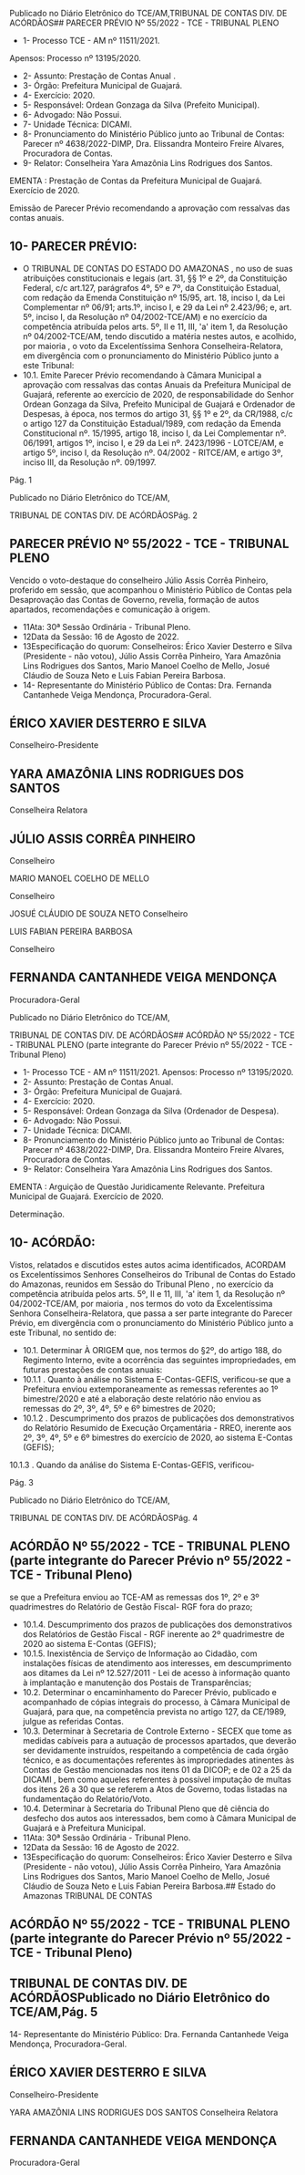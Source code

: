 Publicado  no  Diário  Eletrônico do TCE/AM,TRIBUNAL DE CONTAS DIV. DE ACÓRDÃOS## PARECER PRÉVIO Nº 55/2022 - TCE - TRIBUNAL PLENO

- 1- Processo TCE - AM nº 11511/2021.

Apensos: Processo nº  13195/2020.

- 2- Assunto: Prestação de Contas Anual .
- 3- Órgão: Prefeitura Municipal de Guajará.
- 4- Exercício: 2020.
- 5- Responsável: Ordean Gonzaga da Silva (Prefeito Municipal).
- 6- Advogado: Não Possui.
- 7- Unidade Técnica: DICAMI.
- 8- Pronunciamento  do  Ministério  Público  junto  ao  Tribunal  de  Contas: Parecer  nº 4638/2022-DIMP,  Dra. Elissandra Monteiro Freire Alvares, Procuradora de Contas.
- 9- Relator: Conselheira Yara Amazônia Lins Rodrigues dos Santos.

EMENTA : Prestação de Contas da Prefeitura Municipal de Guajará.  Exercício de 2020.

Emissão de Parecer Prévio recomendando a aprovação com ressalvas das contas anuais.

## 10-  PARECER PRÉVIO:

- O  TRIBUNAL  DE  CONTAS  DO  ESTADO  DO  AMAZONAS ,  no  uso  de  suas atribuições  constitucionais  e  legais  (art.  31,  §§  1º  e  2º,  da  Constituição  Federal,  c/c art.127,  parágrafos  4º,  5º  e  7º,  da  Constituição  Estadual,  com  redação  da  Emenda Constituição nº 15/95, art. 18, inciso I, da Lei Complementar nº 06/91; arts.1º, inciso I, e 29  da  Lei  nº  2.423/96;  e,  art.  5º,  inciso  I,  da  Resolução  nº  04/2002-TCE/AM)  e  no exercício da competência atribuída pelos arts. 5º, II e 11, III, 'a' item 1, da Resolução nº 04/2002-TCE/AM, tendo discutido a matéria nestes autos, e acolhido, por maioria , o voto da Excelentíssima Senhora Conselheira-Relatora, em divergência com o pronunciamento do Ministério Público junto a este Tribunal:
- 10.1.  Emite Parecer Prévio recomendando à Câmara Municipal a aprovação com ressalvas das contas Anuais da Prefeitura Municipal de Guajará, referente ao exercício de 2020, de responsabilidade do Senhor Ordean  Gonzaga  da  Silva, Prefeito  Municipal  de  Guajará  e Ordenador de Despesas, à época, nos termos do artigo 31, §§ 1º e 2º, da CR/1988, c/c o artigo 127 da Constituição Estadual/1989, com redação da Emenda Constitucional nº. 15/1995, artigo 18, inciso I, da Lei Complementar nº. 06/1991, artigos 1º, inciso I, e 29 da Lei nº. 2423/1996 - LOTCE/AM, e artigo 5º, inciso I, da Resolução nº. 04/2002 - RITCE/AM, e artigo 3º, inciso III, da Resolução nº. 09/1997.

Pág. 1

Publicado  no  Diário  Eletrônico do TCE/AM,

TRIBUNAL DE CONTAS DIV. DE ACÓRDÃOSPág. 2

## PARECER PRÉVIO Nº 55/2022 - TCE - TRIBUNAL PLENO

Vencido o voto-destaque do conselheiro Júlio Assis Corrêa Pinheiro, proferido em sessão, que acompanhou o Ministério Público de Contas pela Desaprovação das Contas de  Governo,  revelia,  formação  de  autos  apartados,  recomendações  e  comunicação  à origem.

- 11Ata: 30ª Sessão Ordinária - Tribunal Pleno.
- 12Data da Sessão: 16 de Agosto de 2022.
- 13Especificação do quorum: Conselheiros: Érico Xavier Desterro e Silva (Presidente - não votou), Júlio Assis Corrêa Pinheiro, Yara Amazônia Lins Rodrigues dos Santos, Mario Manoel Coelho de Mello, Josué Cláudio de Souza Neto e Luis Fabian Pereira Barbosa.
- 14-  Representante do Ministério Público de Contas: Dra. Fernanda Cantanhede Veiga Mendonça, Procuradora-Geral.

## ÉRICO XAVIER DESTERRO E SILVA

Conselheiro-Presidente

## YARA AMAZÔNIA LINS RODRIGUES DOS SANTOS

Conselheira Relatora

## JÚLIO ASSIS CORRÊA PINHEIRO

Conselheiro

MARIO MANOEL COELHO DE MELLO

Conselheiro

JOSUÉ CLÁUDIO DE SOUZA NETO Conselheiro

LUIS FABIAN PEREIRA BARBOSA

Conselheiro

## FERNANDA CANTANHEDE VEIGA MENDONÇA

Procuradora-Geral

Publicado  no  Diário  Eletrônico do TCE/AM,

TRIBUNAL DE CONTAS DIV. DE ACÓRDÃOS## ACÓRDÃO Nº 55/2022 - TCE - TRIBUNAL PLENO (parte integrante do Parecer Prévio nº 55/2022 - TCE - Tribunal Pleno)

- 1- Processo TCE - AM nº 11511/2021. Apensos: Processo nº  13195/2020.
- 2- Assunto: Prestação de Contas Anual.
- 3- Órgão: Prefeitura Municipal de Guajará.
- 4- Exercício: 2020.
- 5- Responsável: Ordean Gonzaga da Silva (Ordenador de Despesa).
- 6- Advogado: Não Possui.
- 7- Unidade Técnica: DICAMI.
- 8- Pronunciamento  do  Ministério  Público  junto  ao  Tribunal  de  Contas: Parecer  nº 4638/2022-DIMP, Dra. Elissandra Monteiro Freire Alvares, Procuradora de Contas.
- 9- Relator: Conselheira Yara Amazônia Lins Rodrigues dos Santos.

EMENTA : Arguição de Questão Juridicamente Relevante. Prefeitura Municipal de Guajará. Exercício de 2020.

Determinação.

## 10-  ACÓRDÃO:

Vistos, relatados e discutidos estes autos acima identificados, ACORDAM os Excelentíssimos Senhores Conselheiros do Tribunal de Contas do Estado do Amazonas, reunidos em Sessão do Tribunal Pleno , no exercício da competência atribuída pelos arts. 5º, II e 11, III, 'a' item 1, da Resolução nº 04/2002-TCE/AM, por maioria , nos termos do voto da Excelentíssima Senhora Conselheira-Relatora, que passa a ser parte integrante do Parecer Prévio, em divergência com o pronunciamento do Ministério Público junto a este Tribunal, no sentido de:

- 10.1. Determinar À  ORIGEM que,  nos  termos  do  §2º,  do  artigo  188,  do Regimento Interno, evite a ocorrência das seguintes impropriedades, em futuras prestações de contas anuais:
- 10.1.1 . Quanto à análise no Sistema E-Contas-GEFIS, verificou-se que a Prefeitura enviou extemporaneamente as remessas referentes ao 1º bimestre/2020 e até a elaboração deste relatório não enviou as remessas do 2º, 3º, 4º, 5º e 6º bimestres de 2020;
- 10.1.2 . Descumprimento dos prazos de publicações dos demonstrativos do Relatório Resumido de Execução Orçamentária - RREO, inerente aos 2º, 3º, 4º, 5º e 6º bimestres do exercício de 2020, ao sistema E-Contas (GEFIS);

10.1.3 . Quando da análise do Sistema E-Contas-GEFIS, verificou-

Pág. 3

Publicado  no  Diário  Eletrônico do TCE/AM,

TRIBUNAL DE CONTAS DIV. DE ACÓRDÃOSPág. 4

## ACÓRDÃO Nº 55/2022 - TCE - TRIBUNAL PLENO (parte integrante do Parecer Prévio nº 55/2022 - TCE - Tribunal Pleno)

se que a Prefeitura enviou ao TCE-AM as remessas dos 1º, 2º e 3º quadrimestres do Relatório de Gestão Fiscal- RGF fora do prazo;

- 10.1.4. Descumprimento dos prazos de publicações dos demonstrativos dos Relatórios de Gestão Fiscal - RGF inerente ao 2º quadrimestre de 2020 ao sistema E-Contas (GEFIS);
- 10.1.5. Inexistência  de  Serviço  de  Informação  ao  Cidadão,  com instalações físicas de atendimento aos interesses, em descumprimento  aos  ditames  da  Lei  nº  12.527/2011  -  Lei  de acesso  à  informação  quanto  à  implantação  e  manutenção  dos Postais de Transparências;
- 10.2. Determinar o encaminhamento do Parecer Prévio, publicado e acompanhado de cópias integrais  do  processo,  à  Câmara  Municipal  de Guajará, para que, na competência prevista no artigo 127, da CE/1989, julgue as referidas Contas.
- 10.3. Determinar à  Secretaria  de  Controle  Externo  -  SECEX  que  tome  as medidas cabíveis para a autuação de processos apartados, que deverão ser  devidamente  instruídos,  respeitando  a  competência  de  cada  órgão técnico,  e  as  documentações referentes às impropriedades atinentes às Contas de Gestão mencionadas nos itens 01 da DICOP; e de 02 a 25 da DICAMI , bem como aqueles referentes à possível imputação de multas dos itens 26 a 30 que se referem a Atos de Governo, todas listadas na fundamentação do Relatório/Voto.
- 10.4. Determinar à  Secretaria  do  Tribunal  Pleno  que  dê  ciência  do  desfecho dos autos aos interessados, bem como à Câmara Municipal de Guajará e à Prefeitura Municipal.
- 11Ata: 30ª Sessão Ordinária - Tribunal Pleno.
- 12Data da Sessão: 16 de Agosto de 2022.
- 13Especificação do quorum: Conselheiros: Érico Xavier Desterro e Silva (Presidente - não votou), Júlio Assis Corrêa Pinheiro, Yara Amazônia Lins Rodrigues dos Santos, Mario Manoel Coelho de Mello, Josué Cláudio de Souza Neto e Luis Fabian Pereira Barbosa.## Estado do Amazonas TRIBUNAL DE CONTAS

## ACÓRDÃO Nº 55/2022 - TCE - TRIBUNAL PLENO (parte integrante do Parecer Prévio nº 55/2022 - TCE - Tribunal Pleno)

## TRIBUNAL DE CONTAS DIV. DE ACÓRDÃOSPublicado  no  Diário  Eletrônico do TCE/AM,Pág. 5

14-  Representante do Ministério Público: Dra. Fernanda Cantanhede Veiga Mendonça, Procuradora-Geral.

## ÉRICO XAVIER DESTERRO E SILVA

Conselheiro-Presidente

YARA AMAZÔNIA LINS RODRIGUES DOS SANTOS Conselheira Relatora

## FERNANDA CANTANHEDE VEIGA MENDONÇA

Procuradora-Geral